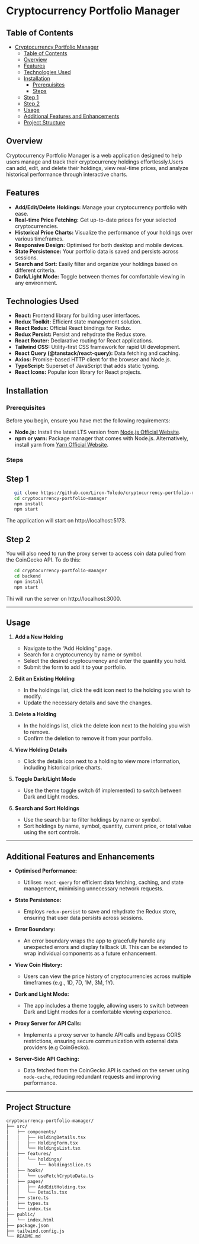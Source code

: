 # Cryptocurrency Portfolio Manager

## Table of Contents
- [Cryptocurrency Portfolio Manager](#cryptocurrency-portfolio-manager)
  - [Table of Contents](#table-of-contents)
  - [Overview](#overview)
  - [Features](#features)
  - [Technologies Used](#technologies-used)
  - [Installation](#installation)
    - [Prerequisites](#prerequisites)
    - [Steps](#steps)
  - [Step 1](#step-1)
  - [Step 2](#step-2)
  - [Usage](#usage)
  - [Additional Features and Enhancements](#additional-features-and-enhancements)
  - [Project Structure](#project-structure)

## Overview

Cryptocurrency Portfolio Manager is a web application designed to help users manage and track their cryptocurrency holdings effortlessly.Users can add, edit, and delete their holdings, view real-time prices, and analyze historical performance through interactive charts.

## Features

- **Add/Edit/Delete Holdings:** Manage your cryptocurrency portfolio with ease.
- **Real-time Price Fetching:** Get up-to-date prices for your selected cryptocurrencies.
- **Historical Price Charts:** Visualize the performance of your holdings over various timeframes.
- **Responsive Design:** Optimised for both desktop and mobile devices.
- **State Persistence:** Your portfolio data is saved and persists across sessions.
- **Search and Sort:** Easily filter and organize your holdings based on different criteria.
- **Dark/Light Mode:** Toggle between themes for comfortable viewing in any environment.

## Technologies Used

- **React:** Frontend library for building user interfaces.
- **Redux Toolkit:** Efficient state management solution.
- **React Redux:** Official React bindings for Redux.
- **Redux Persist:** Persist and rehydrate the Redux store.
- **React Router:** Declarative routing for React applications.
- **Tailwind CSS:** Utility-first CSS framework for rapid UI development.
- **React Query (@tanstack/react-query):** Data fetching and caching.
- **Axios:** Promise-based HTTP client for the browser and Node.js.
- **TypeScript:** Superset of JavaScript that adds static typing.
- **React Icons:** Popular icon library for React projects.

## Installation

### Prerequisites

Before you begin, ensure you have met the following requirements:

- **Node.js:** Install the latest LTS version from [Node.js Official Website](https://nodejs.org/).
- **npm or yarn:** Package manager that comes with Node.js. Alternatively, install yarn from [Yarn Official Website](https://yarnpkg.com/).

### Steps

## Step 1
 
 ```bash
    git clone https://github.com/Liron-Toledo/cryptocurrency-portfolio-manager.git
    cd cryptocurrency-portfolio-manager
    npm install
    npm start
  ``` 
The application will start on http://localhost:5173.

## Step 2

You will also need to run the proxy server to access coin data pulled from the CoinGecko API. To do this:

 ```bash
    cd cryptocurrency-portfolio-manager
    cd backend
    npm install
    npm start
  ``` 
Thi will run the server on http://localhost:3000.
  
---

## Usage

1. **Add a New Holding**
   - Navigate to the “Add Holding” page.
   - Search for a cryptocurrency by name or symbol.
   - Select the desired cryptocurrency and enter the quantity you hold.
   - Submit the form to add it to your portfolio.

2. **Edit an Existing Holding**
   - In the holdings list, click the edit icon next to the holding you wish to modify.
   - Update the necessary details and save the changes.

3. **Delete a Holding**
   - In the holdings list, click the delete icon next to the holding you wish to remove.
   - Confirm the deletion to remove it from your portfolio.

4. **View Holding Details**
   - Click the details icon next to a holding to view more information, including historical price charts.

5. **Toggle Dark/Light Mode**
   - Use the theme toggle switch (if implemented) to switch between Dark and Light modes.

6. **Search and Sort Holdings**
   - Use the search bar to filter holdings by name or symbol.
   - Sort holdings by name, symbol, quantity, current price, or total value using the sort controls.

---

## Additional Features and Enhancements

- **Optimised Performance:**
  - Utilises `react-query` for efficient data fetching, caching, and state management, minimising unnecessary network requests.

- **State Persistence:**
  - Employs `redux-persist` to save and rehydrate the Redux store, ensuring that user data persists across sessions.

- **Error Boundary:**
  - An error boundary wraps the app to gracefully handle any unexpected errors and display fallback UI. This can be extended to wrap individual components as a future enhancement.

- **View Coin History:**
  - Users can view the price history of cryptocurrencies across multiple timeframes (e.g., 1D, 7D, 1M, 3M, 1Y).

- **Dark and Light Mode:**
  - The app includes a theme toggle, allowing users to switch between Dark and Light modes for a comfortable viewing experience.

- **Proxy Server for API Calls:**
  - Implements a proxy server to handle API calls and bypass CORS restrictions, ensuring secure communication with external data providers (e.g CoinGecko).

- **Server-Side API Caching:**
  - Data fetched from the CoinGecko API is cached on the server using `node-cache`, reducing redundant requests and improving performance.

---

## Project Structure

```bash
cryptocurrency-portfolio-manager/
├── src/
│   ├── components/
│   │   ├── HoldingDetails.tsx
│   │   ├── HoldingForm.tsx
│   │   └── HoldingsList.tsx
│   ├── features/
│   │   └── holdings/
│   │       └── holdingsSlice.ts
│   ├── hooks/
│   │   └── useFetchCryptoData.ts
│   ├── pages/
│   │   ├── AddEditHolding.tsx
│   │   └── Details.tsx
│   ├── store.ts
│   ├── types.ts
│   └── index.tsx
├── public/
│   └── index.html
├── package.json
├── tailwind.config.js
└── README.md
```
